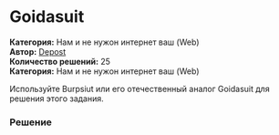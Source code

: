 # Goidasuit
**Категория:** Нам и не нужон интернет ваш (Web)\
**Автор:** [Depost](https://t.me/GorgonzolaCTF)\
**Количество решений:** 25\
**Категория:** Нам и не нужон интернет ваш (Web)

Используйте Burpsiut или его отечественный аналог Goidasuit для решения этого задания.

### Решение
